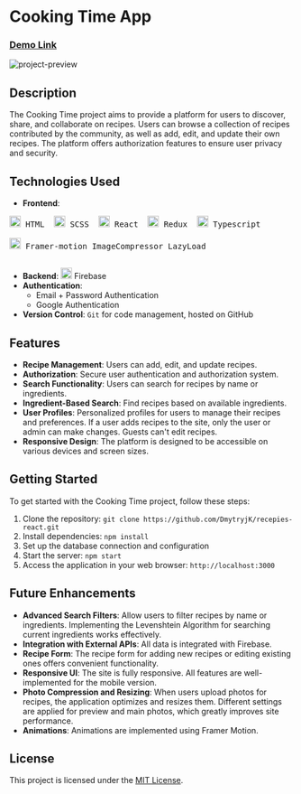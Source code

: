 # Cooking Time App

### [Demo Link](https://cooking-times.vercel.app/)

![project-preview](https://github.com/DmytryjK/recepies-react/assets/48493462/3652df0b-4174-4971-92eb-09258d2b427a)

## Description

The Cooking Time project aims to provide a platform for users to discover, share, and collaborate on recipes. Users can browse a collection of recipes contributed by the community, as well as add, edit, and update their own recipes. The platform offers authorization features to ensure user privacy and security.

## Technologies Used

- **Frontend**:
<pre>
<img width="20" src="https://user-images.githubusercontent.com/25181517/192158954-f88b5814-d510-4564-b285-dff7d6400dad.png" alt="HTML" title="HTML"/> HTML  <img width="20" src="https://user-images.githubusercontent.com/25181517/192158956-48192682-23d5-4bfc-9dfb-6511ade346bc.png" alt="Sass" title="Sass"/> SCSS  <img width="20" src="https://user-images.githubusercontent.com/25181517/183897015-94a058a6-b86e-4e42-a37f-bf92061753e5.png" alt="React" title="React"/> React  <img width="20" src="https://user-images.githubusercontent.com/25181517/187896150-cc1dcb12-d490-445c-8e4d-1275cd2388d6.png" alt="Redux" title="Redux"/> Redux  <img width="20" src="https://user-images.githubusercontent.com/25181517/183890598-19a0ac2d-e88a-4005-a8df-1ee36782fde1.png" alt="TypeScript" title="TypeScript"/> Typescript

<img width="20" src="https://camo.githubusercontent.com/3bcd317876dc122d3055613c7f5450134050d0c5a8683807c6f2e8e2178737b0/68747470733a2f2f6672616d657275736572636f6e74656e742e636f6d2f696d616765732f34386861395a52396f5a51475136675a38595566456c50335430412e706e67" alt="framer" title="framer"/> Framer-motion ImageCompressor LazyLoad

</pre>

- **Backend**: <img width="20" src="https://user-images.githubusercontent.com/25181517/189716855-2c69ca7a-5149-4647-936d-780610911353.png" alt="Firebase" title="Firebase"/> Firebase
- **Authentication**:
  - Email + Password Authentication
  - Google Authentication
- **Version Control**: `Git` for code management, hosted on GitHub

## Features

- **Recipe Management**: Users can add, edit, and update recipes.
- **Authorization**: Secure user authentication and authorization system.
- **Search Functionality**: Users can search for recipes by name or ingredients.
- **Ingredient-Based Search**: Find recipes based on available ingredients.
- **User Profiles**: Personalized profiles for users to manage their recipes and preferences. If a user adds recipes to the site, only the user or admin can make changes. Guests can't edit recipes.
- **Responsive Design**: The platform is designed to be accessible on various devices and screen sizes.

## Getting Started

To get started with the Cooking Time project, follow these steps:

1. Clone the repository: `git clone https://github.com/DmytryjK/recepies-react.git`
2. Install dependencies: `npm install`
3. Set up the database connection and configuration
4. Start the server: `npm start`
5. Access the application in your web browser: `http://localhost:3000`

## Future Enhancements

- **Advanced Search Filters**: Allow users to filter recipes by name or ingredients. Implementing the Levenshtein Algorithm for searching current ingredients works effectively.
- **Integration with External APIs**: All data is integrated with Firebase.
- **Recipe Form**: The recipe form for adding new recipes or editing existing ones offers convenient functionality.
- **Responsive UI**: The site is fully responsive. All features are well-implemented for the mobile version.
- **Photo Compression and Resizing**: When users upload photos for recipes, the application optimizes and resizes them. Different settings are applied for preview and main photos, which greatly improves site performance.
- **Animations**: Animations are implemented using Framer Motion.

## License

This project is licensed under the [MIT License](LICENSE).
